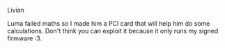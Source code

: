 Livian

Luma failed maths so I made him a PCI card that will help him do some calculations. Don't think you can exploit it because it only runs my signed firmware :3.
